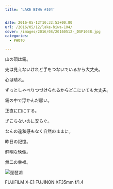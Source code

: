 ```yaml
---
title: 'LAKE BIWA #104'


date: 2016-05-12T10:32:53+00:00
url: /2016/05/12/lake-biwa-104/
cover: /images/2016/08/20160512-_DSF1038.jpg
categories:
  - PHOTO

---
```

<!--more-->
山の頂は霧。

先は見えないけれど手をつないでいるから大丈夫。

心は晴れ。

ずっとしゃべりつづけられるからどこにいても大丈夫。

霧の中で浮かんだ願い。

正直に口にする。

ぎこちないのに安らぐ。

なんの違和感もなく自然のままに。

昨日の記憶。

鮮明な映像。

無二の幸福。

![琵琶湖](/images/2016/08/20160512-_DSF1043.jpg "琵琶湖")

FUJIFILM X-E1 FUJINON XF35mm f/1.4
